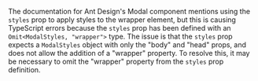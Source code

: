 The documentation for Ant Design's Modal component mentions using the `styles` prop to apply styles to the wrapper element, but this is causing TypeScript errors because the `styles` prop has been defined with an `Omit<ModalStyles, "wrapper">` type. The issue is that the `styles` prop expects a `ModalStyles` object with only the "body" and "head" props, and does not allow the addition of a "wrapper" property. To resolve this, it may be necessary to omit the "wrapper" property from the `styles` prop definition.
